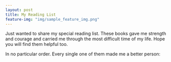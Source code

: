 ```yaml
---
layout: post
title: My Reading List
feature-img: "img/sample_feature_img.png"
---
```


Just wanted to share my special reading list. These books gave me strength and courage and carried me through the most difficult time of my life. Hope you will find them helpful too.

In no particular order. Every single one of them made me a better person:

